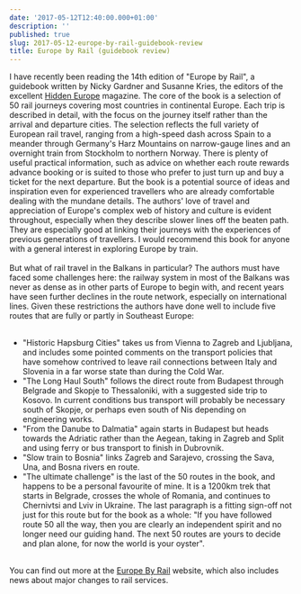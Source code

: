 ```yaml
---
date: '2017-05-12T12:40:00.000+01:00'
description: ''
published: true
slug: 2017-05-12-europe-by-rail-guidebook-review
title: Europe by Rail (guidebook review)
---
```


I have recently been reading the 14th edition of "Europe by Rail", a guidebook written by Nicky Gardner and Susanne Kries, the editors of the excellent <a href="http://www.hiddeneurope.co.uk/">Hidden Europe</a> magazine. The core of the book is a selection of 50 rail journeys covering most countries in continental Europe. Each trip is described in detail, with the focus on the journey itself rather than the arrival and departure cities. The selection reflects the full variety of European rail travel, ranging from a high-speed dash across Spain to a meander through Germany's Harz Mountains on narrow-gauge lines and an overnight train from Stockholm to northern Norway. There is plenty of useful practical information, such as advice on whether each route rewards advance booking or is suited to those who prefer to just turn up and buy a ticket for the next departure. But the book is a potential source of ideas and inspiration even for experienced travellers who are already comfortable dealing with the mundane details. The authors' love of travel and appreciation of Europe's complex web of history and culture is evident throughout, especially when they describe slower lines off the beaten path. They are especially good at linking their journeys with the experiences of previous generations of travellers. I would recommend this book for anyone with a general interest in exploring Europe by train.<br />
<br />
But what of rail travel in the Balkans in particular? The authors must have faced some challenges here: the railway system in most of the Balkans was never as dense as in other parts of Europe to begin with, and recent years have seen further declines in the route network, especially on international lines. Given these restrictions the authors have done well to include five routes that are fully or partly in Southeast Europe:<br />
<br />
- "Historic Hapsburg Cities" takes us from Vienna to Zagreb and Ljubljana, and includes some pointed comments on the transport policies that have somehow contrived to leave rail connections between Italy and Slovenia in a far worse state than during the Cold War. <br />
- "The Long Haul South" follows the direct route from Budapest through Belgrade and Skopje to Thessaloniki, with a suggested side trip to Kosovo. In current conditions bus transport will probably be necessary south of Skopje, or perhaps even south of Nis depending on engineering works.<br />
- "From the Danube to Dalmatia" again starts in Budapest but heads towards the Adriatic rather than the Aegean, taking in Zagreb and Split and using ferry or bus transport to finish in Dubrovnik.<br />
- "Slow train to Bosnia" links Zagreb and Sarajevo, crossing the Sava, Una, and Bosna rivers en route.<br />
- "The ultimate challenge" is the last of the 50 routes in the book, and happens to be a personal favourite of mine. It is a 1200km trek that starts in Belgrade, crosses the whole of Romania, and continues to Chernivtsi and Lviv in Ukraine. The last paragraph is a fitting sign-off not just for this route but for the book as a whole: "If you have followed route 50 all the way, then you are clearly an independent spirit and no longer need our guiding hand. The next 50 routes are yours to decide and plan alone, for now the world is your oyster".<br />
<br />
You can find out more at the <a href="http://www.europebyrail.eu/">Europe By Rail</a> website, which also includes news about major changes to rail services.<br />
<br />
<br />
<br />
